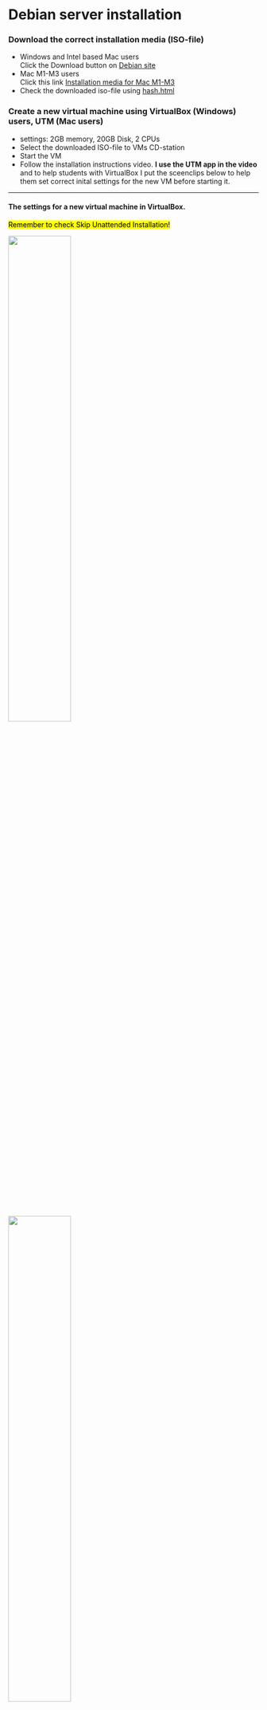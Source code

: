 # Debian server installation 
### Download the correct installation media (ISO-file)
* Windows and Intel based Mac users  
Click the Download button on [Debian site](https://www.debian.org/) 
* Mac M1-M3 users   
Click this link [Installation media for Mac M1-M3](https://cdimage.debian.org/debian-cd/current/arm64/iso-cd/debian-12.7.0-arm64-netinst.iso)
* Check the downloaded iso-file using [hash.html](https://averkoc.github.io/files/hash)

### Create a new virtual machine using VirtualBox (Windows) users, UTM (Mac users)  
* settings: 2GB memory, 20GB Disk, 2 CPUs
* Select the downloaded ISO-file to VMs CD-station
* Start the VM
* Follow the installation instructions video. **I use the UTM app in the video** and to help students with VirtualBox I put the sceenclips below to help them set correct inital settings for the new VM before starting it.

  
-----
#### The settings for a new virtual machine in VirtualBox.  
<mark>Remember to check Skip Unattended Installation!</mark>  

<img src="https://github.com/user-attachments/assets/483bba8a-56c4-4a14-9148-ecd9b1ab847d" width="50%" />  
<br><br>

<img src="https://github.com/user-attachments/assets/8ce92b28-d147-41fd-8a12-a333161d2812" width="50%" />  
<br><br>

<img src="https://github.com/user-attachments/assets/d6278e57-5c3d-45ca-80fa-f2f437f15622" width="50%" />
<br><br>

# Post-installation configuration 
This can be done later in our online session.  
## Overview 
It is best practice not to log in as root to avoid inadvertently issuing commands that modify the system. Instead we want to grant user student to issue single commands as a user root. To make this possible we install a program called sudo. The sudo program has a special setting called the setuid bit. This setting allows the program to run with the permissions of the root user, even if a regular user starts it. This way, when you use sudo, you can perform tasks that require higher privileges. When a user starts the sudo program, it checks a specific file to determine which commands the user is allowed to run.




